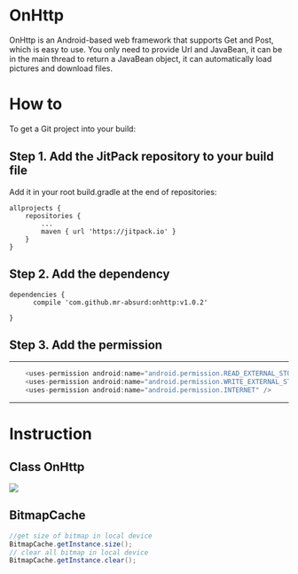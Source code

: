 # OnHttp
OnHttp is an Android-based web framework that supports Get and Post, which is easy to use. You only need to provide Url and JavaBean, it can be in the main thread to return a JavaBean object, it can automatically load pictures and download files.
# How to
To get a Git project into your build:
## Step 1. Add the JitPack repository to your build file
Add it in your root build.gradle at the end of repositories:

	allprojects {
		repositories {
			...
			maven { url 'https://jitpack.io' }
		}
	}
  
## Step 2. Add the dependency

	dependencies {
          compile 'com.github.mr-absurd:onhttp:v1.0.2'
          
	}
  
## Step 3. Add the permission
---
```Java
    <uses-permission android:name="android.permission.READ_EXTERNAL_STORAGE" />
    <uses-permission android:name="android.permission.WRITE_EXTERNAL_STORAGE" />
    <uses-permission android:name="android.permission.INTERNET" />
```
---
# Instruction
## Class OnHttp
![](http://i2.bvimg.com/602270/103d0108588c90cb.png)

## BitmapCache
```Java
//get size of bitmap in local device
BitmapCache.getInstance.size();
// clear all bitmap in local device
BitmapCache.getInstance.clear();
```
